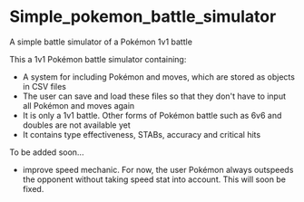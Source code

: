 # Simple_pokemon_battle_simulator
A simple battle simulator of a Pokémon 1v1 battle

This a 1v1 Pokémon battle simulator containing:
- A system for including Pokémon and moves, which are stored as objects in CSV files
- The user can save and load these files so that they don't have to input all Pokémon and moves again
- It is only a 1v1 battle. Other forms of Pokémon battle such as 6v6 and doubles are not available yet
- It contains type effectiveness, STABs, accuracy and critical hits

To be added soon...
- improve speed mechanic. For now, the user Pokémon always outspeeds the opponent without taking speed stat into account. This will soon be fixed.
